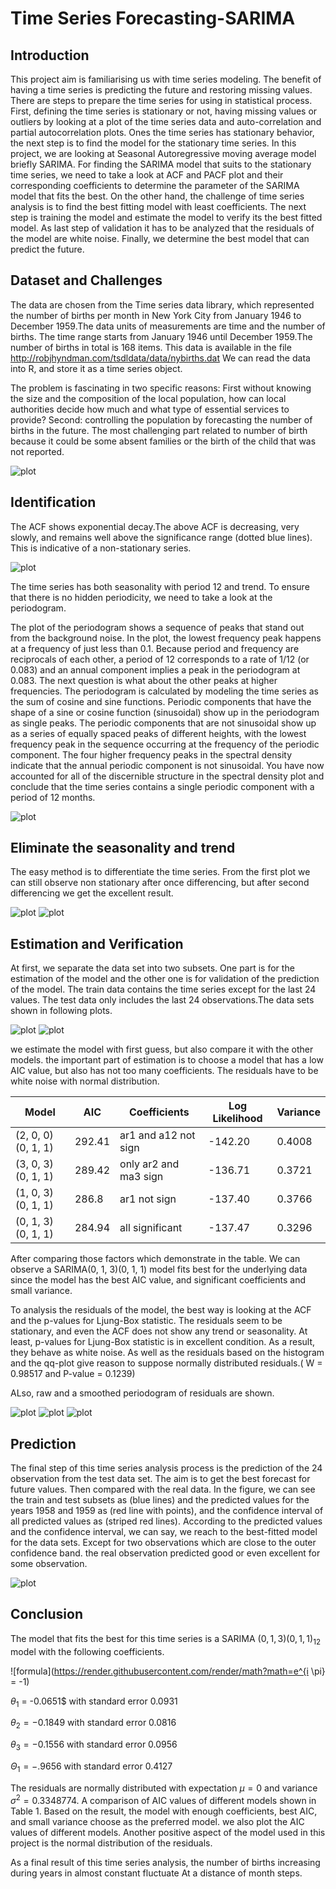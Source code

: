 # Time Series Forecasting-SARIMA

## Introduction
This project aim is familiarising us with time series modeling. The benefit of having a time series is predicting the future and restoring missing values.
There are steps to prepare the time series for using in statistical process. First, defining the time series is stationary or not, having missing values or outliers by looking at a plot of the time series data and auto-correlation and partial autocorrelation plots.
Ones the time series has stationary behavior, the next step is to find the model for the stationary time series.
In this project, we are looking at Seasonal Autoregressive moving average model briefly SARIMA. For finding the SARIMA model that suits to the stationary time series, we need to take a look at ACF and PACF plot and their corresponding coefficients to determine the parameter of the SARIMA model that fits the best. On the other hand, the challenge of time series analysis is to find the best fitting model with least coefficients.
The next step is training the model and estimate the model to verify its the best fitted model. As last step of validation it has to be analyzed that the residuals of the model are white noise. Finally, we determine the best model that can predict the future.

## Dataset and Challenges
The data are chosen from the Time series data library, which represented the number of births per month in New York City from January 1946 to December 1959.The data units of measurements are time and the number of births. The time range starts from January 1946 until December 1959.The number of births in total is 168 items. This data is available in the file http://robjhyndman.com/tsdldata/data/nybirths.dat We can read the data into R, and store it as a time series object.

The problem is fascinating in two specific reasons: First without knowing the size and the composition of the local population, how can local authorities decide how much and what type of essential services to provide? Second: controlling the population by forecasting the number of births in the future. The most challenging part related to number of birth because it could be some absent families or the birth of the child that was not reported.

![plot](assets/data.png)

## Identification

The ACF shows exponential decay.The above ACF is decreasing, very slowly, and remains well above the significance range (dotted blue lines). This is indicative of a non-stationary series.

![plot](assets/ACF.png)

The time series has both seasonality with period 12 and trend. To ensure that there is no hidden periodicity, we need to take a look at the periodogram.

The plot of the periodogram shows a sequence of peaks that stand out from the background noise. In the plot, the lowest frequency peak happens at a frequency of just less than 0.1.  Because period and frequency are reciprocals of each other, a period of 12 corresponds to a rate of 1/12 (or 0.083) and an annual component implies a peak in the periodogram at 0.083. The next question is what about the other peaks at higher frequencies. The periodogram is calculated by modeling the time series as the sum of cosine and sine functions. Periodic components that have the shape of a sine or cosine function (sinusoidal) show up in the periodogram as single peaks. The periodic components that are not sinusoidal show up as a series of equally spaced peaks of different heights, with the lowest frequency peak in the sequence occurring at the frequency of the periodic component. The four higher frequency peaks in the spectral density indicate that the annual periodic component is not sinusoidal. You have now accounted for all of the discernible structure in the spectral density plot and conclude that the time series contains a single periodic component with a period of 12 months.

![plot](assets/periodogram.png)

## Eliminate the seasonality and trend

The easy method is to differentiate the time series.
From the first plot we can still observe non stationary after once differencing, but after second differencing we get the excellent result.

![plot](assets/Deseasonality_1.png)
![plot](assets/Deseasonality_2.png)

## Estimation and Verification

At first, we separate the data set into two subsets. One part is for the estimation of the model and the other one is for validation of the prediction of the model. The train data contains the time series except for the last 24 values. The test data only includes the last 24 observations.The data sets shown in following plots.

![plot](assets/train.png)
![plot](assets/test.png)

we estimate the model with first guess, but also compare it with the other models. the important part of estimation is to choose a model that has a low AIC value, but also has not too many coefficients. The residuals have to be white noise with normal distribution.

| Model | AIC | Coefficients | Log Likelihood | Variance |
|-|-|-|-|-|
| (2, 0, 0)(0, 1, 1) | 292.41 | ar1 and a12 not sign | -142.20 | 0.4008 |
| (3, 0, 3)(0, 1, 1) | 289.42 | only ar2 and ma3 sign | -136.71 | 0.3721 |
| (1, 0, 3)(0, 1, 1) | 286.8 | ar1 not sign | -137.40 | 0.3766 |
| (0, 1, 3)(0, 1, 1) | 284.94 | all significant | -137.47 | 0.3296 |

After comparing those factors which demonstrate in the table. We can observe a SARIMA(0, 1, 3)(0, 1, 1) model fits best for the underlying data since the model has the best AIC value, and significant coefficients and small variance.

To analysis the residuals of the model, the best way is looking at the ACF and the p-values for Ljung-Box statistic. The residuals seem to be stationary, and
even the ACF does not show any trend or seasonality. At least, p-values for Ljung-Box statistic is in excellent condition. As a result, they behave as white noise. As well as the residuals based on the histogram and the qq-plot give reason to suppose normally distributed residuals.( W = 0.98517 and P-value = 0.1239)

ALso, raw and a smoothed periodogram of residuals are shown. 

![plot](assets/residual_acf_pacf.jpeg)
![plot](assets/qq-plot.png)
![plot](assets/Spectral.png)


## Prediction
The final step of this time series analysis process is the prediction of the 24 observation from the test data set. The aim is to get the best forecast for future values. Then compared with the real data. In the figure, we can see the train and test subsets as (blue lines) and the predicted values for the years 1958 and 1959 as (red line with points), and the confidence interval of all predicted values as (striped red lines).
According to the predicted values and the confidence interval, we can say, we reach to the best-fitted model for the data sets. Except for two observations which are close to the outer confidence band. the real observation predicted good or even excellent for some observation.

![plot](assets/prediction.jpeg)


## Conclusion

The model that fits the best for this time series is a SARIMA $(0, 1, 3)(0, 1, 1)_{12}$ model with the following coefficients.

![formula](https://render.githubusercontent.com/render/math?math=e^{i \pi} = -1)


$\theta_{1}$ = -0.0651$ with standard error $0.0931$

$\theta_{2} = -0.1849$ with standard error $0.0816$

$\theta_{3} = -0.1556$ with standard error $0.0956$

$\Theta_{1} = -.9656$ with standard error $0.4127$

The residuals are normally distributed with expectation $\mu = 0$ and variance $\sigma^{2} =0.3348774$.
A comparison of AIC values of different models shown in Table 1. Based on the result, the model with enough coefficients, best AIC, and small variance choose as the preferred model.
we also plot the AIC values of different models.
Another positive aspect of the model used in this project is the normal distribution of the residuals.

As a final result of this time series analysis, the number of births increasing during years in almost constant fluctuate At a distance of month steps. 

